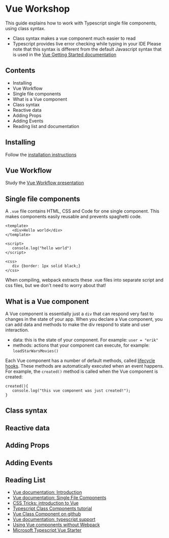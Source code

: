 # Vue Workshop

This guide explains how to work with Typescript single file components, using class syntax.
- Class syntax makes a vue component much easier to read
- Typescript provides live error checking while typing in your IDE
Please note that this syntax is different from the default Javascript syntax that is used in the [Vue Getting Started documentation](https://vuejs.org/v2/guide/)

## Contents

- Installing
- Vue Workflow
- Single file components
- What is a Vue component
- Class syntax
- Reactive data
- Adding Props
- Adding Events
- Reading list and documentation

## Installing

Follow the [installation instructions](https://github.com/HR-CMGT/vue-starter)

## Vue Workflow

Study the [Vue Workflow presentation](workflow.md)

## Single file components

A `.vue` file contains HTML, CSS and Code for one single component. This makes components easily reusable and prevents spaghetti code.
```
<template>
   <div>Hello world</div>
</template>

<script>
   console.log("hello world")
</script>

<css>
   div {border: 1px solid black;}
</css>
```
When compiling, webpack extracts these .vue files into separate script and css files, but we don't need to worry about that!

## What is a Vue component

A Vue component is essentially just a `div` that can respond very fast to changes in the state of your app. When you declare a Vue component, you can add data and methods to make the div respond to state and user interaction.

- data: this is the state of your component. For example: `user = "erik"`
- methods: actions that your component can execute, for example: `loadStarWarsMovies()`

Each Vue component has a number of default methods, called [lifecycle hooks](https://vuejs.org/v2/guide/instance.html). These methods are automatically executed when an event happens. For example, the `created()` method is called when the Vue component is created:

```
created(){
   console.log("this vue component was just created!");
}
```

## Class syntax

## Reactive data

## Adding Props

## Adding Events

## Reading List

- [Vue documentation: Introduction](https://vuejs.org/v2/guide/index.html)
- [Vue documentation: Single File Components](https://vuejs.org/v2/guide/single-file-components.html)
- [CSS Tricks: introduction to Vue](https://css-tricks.com/intro-to-vue-1-rendering-directives-events/)
- [Typescript Class Components tutorial](https://alligator.io/vuejs/typescript-class-components/)
- [Vue Class Component on github](https://github.com/vuejs/vue-class-component)
- [Vue documentation: typescript support](https://vuejs.org/v2/guide/typescript.html)
- [Using Vue components without Webpack](https://vuejsdevelopers.com/2017/09/24/vue-js-single-file-javascript-components/)
- [Microsoft Typescript Vue Starter](https://github.com/Microsoft/TypeScript-Vue-Starter)
